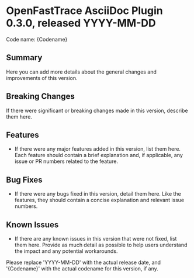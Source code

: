 # OpenFastTrace AsciiDoc Plugin 0.3.0, released YYYY-MM-DD

Code name: {Codename}

## Summary

Here you can add more details about the general changes and improvements of this version.

## Breaking Changes

If there were significant or breaking changes made in this version, describe them here.

## Features

* If there were any major features added in this version, list them here. Each feature should contain a brief explanation and, if applicable, any issue or PR numbers related to the feature.

## Bug Fixes

* If there were any bugs fixed in this version, detail them here. Like the features, they should contain a concise explanation and relevant issue numbers.

## Known Issues

* If there are any known issues in this version that were not fixed, list them here. Provide as much detail as possible to help users understand the impact and any potential workarounds.

Please replace 'YYYY-MM-DD' with the actual release date, and '{Codename}' with the actual codename for this version, if any.
